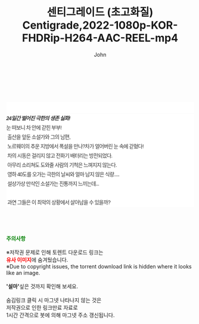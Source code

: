 ﻿---
layout: post
title:  "센티그레이드 (초고화질) Centigrade,2022-1080p-KOR-FHDRip-H264-AAC-REEL-mp4"
author: John
categories: [ 영화 ]
tags: [  ]
image:  
description: "센티그레이드 (초고화질) Centigrade,2022-1080p-KOR-FHDRip-H264-AAC-REEL-mp4 torrent 정보 공유"
toc: true
toc_sticky: true
---

<br>
<div class="view-img">
<a class="view_image" href="https://torrentmobile59.com/bbs/view_image.php?fn=%2Fdata%2Ffile%2Fmovie%2F1999782145_XOCUwMsK_3ad82614e350615ecb3668fd4bdfd30e12c93fd0.jpg" target="_blank"><img alt="" class="img-tag" content="https://torrentmobile59.com/data/file/movie/1999782145_XOCUwMsK_3ad82614e350615ecb3668fd4bdfd30e12c93fd0.jpg" itemprop="image" src="https://torrentmobile59.com/data/file/movie/1999782145_XOCUwMsK_3ad82614e350615ecb3668fd4bdfd30e12c93fd0.jpg"/></a><a class="view_image" href="https://torrentmobile59.com/bbs/view_image.php?fn=%2Fdata%2Ffile%2Fmovie%2F1999782145_d1Sea3UY_a07ecf0d9a8c1d07369d7a6bc4645b27643d3c3d.jpg" target="_blank"><img alt="" class="img-tag" content="https://torrentmobile59.com/data/file/movie/1999782145_d1Sea3UY_a07ecf0d9a8c1d07369d7a6bc4645b27643d3c3d.jpg" itemprop="image" src="https://torrentmobile59.com/data/file/movie/1999782145_d1Sea3UY_a07ecf0d9a8c1d07369d7a6bc4645b27643d3c3d.jpg"/></a></div><div class="view-content" itemprop="description">
<p><br/></p><div class="title_area" style="margin:0px 0px 9px;padding:0px;list-style:none;font-size:12px;font-family:'나눔고딕', NanumGothic, '돋움', Dotum, Helvetica, 'AppleSDGothicNeo-Medium', AppleGothic, sans-serif;height:30px;float:none;background-color:rgb(255,255,255);"><h4 class="h_story" style="margin:5px 10px 0px 0px;padding:0px;list-style:none;font-size:12px;font-family:'돋움', sans-serif;height:18px;width:49px;background:url(&quot;https://ssl.pstatic.net/static/movie/2020/10/h_tx_sp5.png&quot;) no-repeat 0px -17px;float:left;"><strong class="blind" style="margin:0px;padding:0px;list-style:none;font-size:0px;font-family:inherit;color:inherit;width:1px;height:1px;line-height:0;">줄거리</strong></h4></div><h5 class="h_tx_story" style="margin:-7px 0px 1px;padding:0px;list-style:none;font-size:14px;font-family:'나눔고딕', NanumGothic, Helvetica, sans-serif;color:rgb(51,51,51);background-image:url(&quot;https://ssl.pstatic.net/static/movie/2014/01/blank.gif&quot;);letter-spacing:-1px;line-height:25px;background-color:rgb(255,255,255);">24일간 벌어진 극한의 생존 실화!</h5><p class="con_tx" style="margin-top:-1px;margin-bottom:-6px;list-style:none;font-size:14px;font-family:'나눔고딕', NanumGothic, '돋움', Dotum, Helvetica, 'AppleSDGothicNeo-Medium', AppleGothic, sans-serif;color:rgb(51,51,51);background-image:url(&quot;https://ssl.pstatic.net/static/movie/2014/01/blank.gif&quot;);letter-spacing:-1px;line-height:25px;background-color:rgb(255,255,255);">눈 떠보니 차 안에 갇힌 부부!<br style="list-style:none;font-size:12px;font-family:'돋움', sans-serif;color:rgb(0,0,0);"/> 출산을 앞둔 소설가와 그의 남편,<br style="list-style:none;font-size:12px;font-family:'돋움', sans-serif;color:rgb(0,0,0);"/> 노르웨이의 추운 지방에서 폭설을 만나?차가 얼어버린 눈 속에 갇혔다!<br style="list-style:none;font-size:12px;font-family:'돋움', sans-serif;color:rgb(0,0,0);"/> 차의 시동은 걸리지 않고 전화기 배터리는 방전되었다.<br style="list-style:none;font-size:12px;font-family:'돋움', sans-serif;color:rgb(0,0,0);"/> 아무리 소리쳐도 도와줄 사람의 기척은 느껴지지 않는다.<br style="list-style:none;font-size:12px;font-family:'돋움', sans-serif;color:rgb(0,0,0);"/> 영하 40도를 오가는 극한의 날씨와 얼마 남지 않은 식량.....<br style="list-style:none;font-size:12px;font-family:'돋움', sans-serif;color:rgb(0,0,0);"/> 설상가상 만삭인 소설가는 진통까지 느끼는데...<br style="list-style:none;font-size:12px;font-family:'돋움', sans-serif;color:rgb(0,0,0);"/> <br style="list-style:none;font-size:12px;font-family:'돋움', sans-serif;color:rgb(0,0,0);"/> 과연 그들은 이 최악의 상황에서 살아남을 수 있을까?</p> </div>
    
<br><br><br>
<p data-ke-size="size16"><b><span style="color: green;">주의사항</span></b><br /><br />※저작권 문제로 인해 토렌트 다운로드 링크는<br /><b><span style="color: red;">유사 이미지</span></b>에 숨겨뒀습니다.<br />※Due to copyright issues, the torrent download link is hidden where it looks like an image.<br /><br /><b>'설마'</b>싶은 것까지 확인해 보세요.<br /><br />숨김링크 클릭 시 마그넷 나타나지 않는 것은<br />저작권으로 인한 링크만료 자료로<br />1시간 간격으로 봇에 의해 마그넷 주소 갱신됩니다.</p>
